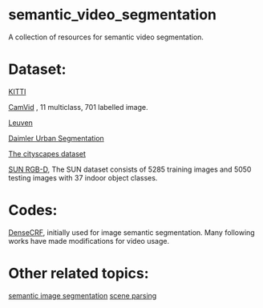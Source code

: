 # semantic_video_segmentation
A collection of resources for semantic video segmentation.

# Dataset:
[KITTI](http://www.cvlibs.net/datasets/kitti/)

[CamVid](http://mi.eng.cam.ac.uk/research/projects/VideoRec/CamVid/) , 11 multiclass, 701 labelled image.

[Leuven](http://riemenschneider.hayko.at/vision/dataset/task.php?did=39)

[Daimler Urban Segmentation](http://www.6d-vision.com/scene-labeling)

[The cityscapes dataset](http://www.cityscapes-dataset.net/)

[SUN RGB-D](http://rgbd.cs.princeton.edu/), The SUN dataset consists of 5285 training images and 5050 testing images with 37 indoor object classes.

# Codes:
[DenseCRF](http://googledrive.com/host/0B6qziMs8hVGieFg0UzE0WmZaOW8/code/densecrf_v_2_2.zip), initially used for image semantic segmentation. Many following  works have made modifications for video usage.

# Other related topics:
[semantic image segmentation](https://raw.githubusercontent.com/mrgloom/Semantic-Segmentation-Evaluation/master/README.md)
[scene parsing]()